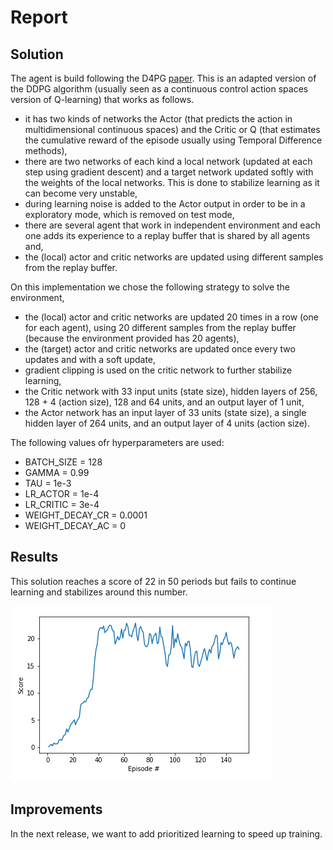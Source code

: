 # Report

## Solution

The agent is build following the D4PG [paper](https://openreview.net/pdf?id=SyZipzbCb). This is an adapted version of the DDPG algorithm (usually seen as a continuous control action spaces version of Q-learning) that works as follows.

* it has two kinds of networks the Actor (that predicts the action in multidimensional continuous spaces) and the Critic or Q (that estimates the cumulative reward of the episode usually using Temporal Difference methods),
* there are two networks of each kind a local network (updated at each step using gradient descent) and a target network updated softly with the weights of the local networks. This is done to stabilize learning as it can become very unstable,
* during learning noise is added to the Actor output in order to be in a exploratory mode, which is removed on test mode,
* there are several agent that work in independent environment and each one adds its experience to a replay buffer that is shared by all agents and, 
* the (local) actor and critic networks are updated using different samples from the replay buffer.

On this implementation we chose the following strategy to solve the environment,
* the (local) actor and critic networks are updated 20 times in a row (one for each agent), using 20 different samples from the replay buffer (because the environment provided has 20 agents),
* the (target) actor and critic networks are updated once every two updates and with a soft update,
* gradient clipping is used on the critic network to further stabilize learning, 
* the Critic network with 33 input units (state size), hidden layers of 256, 128 + 4 (action size), 128 and 64 units, and an output layer of 1 unit,
* the Actor network has an input layer of 33 units (state size), a single hidden layer of 264 units, and an output layer of 4 units (action size).

The following values ofr hyperparameters are used:
* BATCH_SIZE = 128
* GAMMA = 0.99
* TAU = 1e-3
* LR_ACTOR = 1e-4
* LR_CRITIC = 3e-4
* WEIGHT_DECAY_CR = 0.0001
* WEIGHT_DECAY_AC = 0

## Results

This solution reaches a score of 22 in 50 periods but fails to continue learning and stabilizes around this number.

![alt text](https://github.com/pablobd/ContinuousControl-D4PG/blob/master/d4pg_performance.PNG)


## Improvements

In the next release, we want to add prioritized learning to speed up training.
